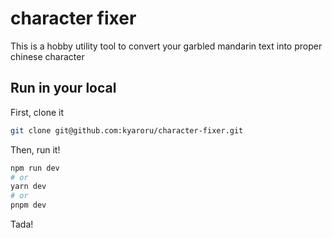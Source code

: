 # character fixer

This is a hobby utility tool to convert your garbled mandarin text into proper chinese character

## Run in your local

First, clone it
```sh
git clone git@github.com:kyaroru/character-fixer.git
```

Then, run it!

```sh
npm run dev
# or
yarn dev
# or
pnpm dev
```

Tada!